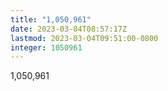 ```yaml
---
title: "1,050,961"
date: 2023-03-04T08:57:17Z
lastmod: 2023-03-04T09:51:00-0800
integer: 1050961
---
```


1,050,961
